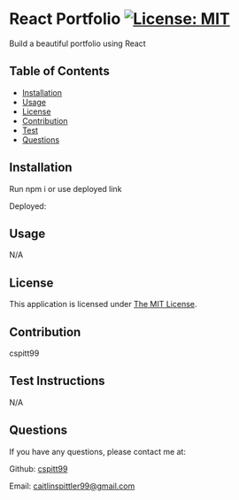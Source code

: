 # React Portfolio [![License: MIT](https://img.shields.io/badge/License-MIT-yellow.svg)](https://opensource.org/licenses/MIT)

Build a beautiful portfolio using React

## Table of Contents
- [Installation](#Installation)
- [Usage](#Usage)
- [License](#License)
- [Contribution](#Contribution)
- [Test](#Test)
- [Questions](#Questions)


## Installation
  Run npm i or use deployed link

Deployed:

## Usage
  N/A

## License
  This application is licensed under [The MIT License](https://opensource.org/licenses/MIT).

## Contribution
  cspitt99

## Test Instructions
  N/A

## Questions
  If you have any questions, please contact me at:

  Github: [cspitt99](https://github.com/cspitt99)

  Email: [caitlinspittler99@gmail.com](mailto:caitlinspittler99@gmail.com)